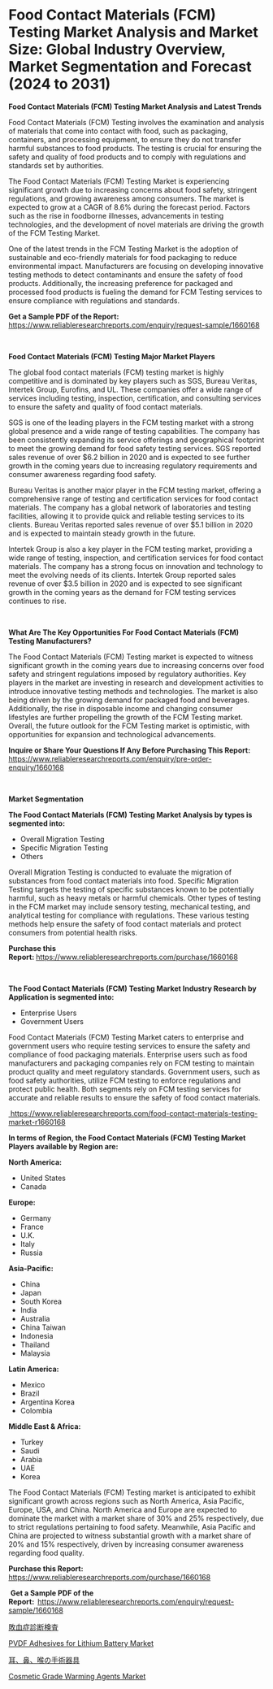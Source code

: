 <p><h1>Food Contact Materials (FCM) Testing Market Analysis and Market Size: Global Industry Overview, Market Segmentation and Forecast (2024 to 2031)</h1></p><p><strong>Food Contact Materials (FCM) Testing Market Analysis and Latest Trends</strong></p>
<p><p>Food Contact Materials (FCM) Testing involves the examination and analysis of materials that come into contact with food, such as packaging, containers, and processing equipment, to ensure they do not transfer harmful substances to food products. The testing is crucial for ensuring the safety and quality of food products and to comply with regulations and standards set by authorities.</p><p>The Food Contact Materials (FCM) Testing Market is experiencing significant growth due to increasing concerns about food safety, stringent regulations, and growing awareness among consumers. The market is expected to grow at a CAGR of 8.6% during the forecast period. Factors such as the rise in foodborne illnesses, advancements in testing technologies, and the development of novel materials are driving the growth of the FCM Testing Market.</p><p>One of the latest trends in the FCM Testing Market is the adoption of sustainable and eco-friendly materials for food packaging to reduce environmental impact. Manufacturers are focusing on developing innovative testing methods to detect contaminants and ensure the safety of food products. Additionally, the increasing preference for packaged and processed food products is fueling the demand for FCM Testing services to ensure compliance with regulations and standards.</p></p>
<p><strong>Get a Sample PDF of the Report:&nbsp;</strong> <a href="https://www.reliableresearchreports.com/enquiry/request-sample/1660168">https://www.reliableresearchreports.com/enquiry/request-sample/1660168</a></p>
<p>&nbsp;</p>
<p><strong>Food Contact Materials (FCM) Testing Major Market Players</strong></p>
<p><p>The global food contact materials (FCM) testing market is highly competitive and is dominated by key players such as SGS, Bureau Veritas, Intertek Group, Eurofins, and UL. These companies offer a wide range of services including testing, inspection, certification, and consulting services to ensure the safety and quality of food contact materials.</p><p>SGS is one of the leading players in the FCM testing market with a strong global presence and a wide range of testing capabilities. The company has been consistently expanding its service offerings and geographical footprint to meet the growing demand for food safety testing services. SGS reported sales revenue of over $6.2 billion in 2020 and is expected to see further growth in the coming years due to increasing regulatory requirements and consumer awareness regarding food safety.</p><p>Bureau Veritas is another major player in the FCM testing market, offering a comprehensive range of testing and certification services for food contact materials. The company has a global network of laboratories and testing facilities, allowing it to provide quick and reliable testing services to its clients. Bureau Veritas reported sales revenue of over $5.1 billion in 2020 and is expected to maintain steady growth in the future.</p><p>Intertek Group is also a key player in the FCM testing market, providing a wide range of testing, inspection, and certification services for food contact materials. The company has a strong focus on innovation and technology to meet the evolving needs of its clients. Intertek Group reported sales revenue of over $3.5 billion in 2020 and is expected to see significant growth in the coming years as the demand for FCM testing services continues to rise.</p></p>
<p>&nbsp;</p>
<p><strong>What Are The Key Opportunities For Food Contact Materials (FCM) Testing Manufacturers?</strong></p>
<p><p>The Food Contact Materials (FCM) Testing market is expected to witness significant growth in the coming years due to increasing concerns over food safety and stringent regulations imposed by regulatory authorities. Key players in the market are investing in research and development activities to introduce innovative testing methods and technologies. The market is also being driven by the growing demand for packaged food and beverages. Additionally, the rise in disposable income and changing consumer lifestyles are further propelling the growth of the FCM Testing market. Overall, the future outlook for the FCM Testing market is optimistic, with opportunities for expansion and technological advancements.</p></p>
<p><strong>Inquire or Share Your Questions If Any Before Purchasing This Report:</strong> <a href="https://www.reliableresearchreports.com/enquiry/pre-order-enquiry/1660168">https://www.reliableresearchreports.com/enquiry/pre-order-enquiry/1660168</a></p>
<p>&nbsp;</p>
<p><strong>Market Segmentation</strong></p>
<p><strong>The Food Contact Materials (FCM) Testing Market Analysis by types is segmented into:</strong></p>
<p><ul><li>Overall Migration Testing</li><li>Specific Migration Testing</li><li>Others</li></ul></p>
<p><p>Overall Migration Testing is conducted to evaluate the migration of substances from food contact materials into food. Specific Migration Testing targets the testing of specific substances known to be potentially harmful, such as heavy metals or harmful chemicals. Other types of testing in the FCM market may include sensory testing, mechanical testing, and analytical testing for compliance with regulations. These various testing methods help ensure the safety of food contact materials and protect consumers from potential health risks.</p></p>
<p><strong>Purchase this Report:&nbsp;</strong><a href="https://www.reliableresearchreports.com/purchase/1660168">https://www.reliableresearchreports.com/purchase/1660168</a></p>
<p>&nbsp;</p>
<p><strong>The Food Contact Materials (FCM) Testing Market Industry Research by Application is segmented into:</strong></p>
<p><ul><li>Enterprise Users</li><li>Government Users</li></ul></p>
<p><p>Food Contact Materials (FCM) Testing Market caters to enterprise and government users who require testing services to ensure the safety and compliance of food packaging materials. Enterprise users such as food manufacturers and packaging companies rely on FCM testing to maintain product quality and meet regulatory standards. Government users, such as food safety authorities, utilize FCM testing to enforce regulations and protect public health. Both segments rely on FCM testing services for accurate and reliable results to ensure the safety of food contact materials.</p></p>
<p><a href="https://www.reliableresearchreports.com/food-contact-materials-testing-market-r1660168">&nbsp;https://www.reliableresearchreports.com/food-contact-materials-testing-market-r1660168</a></p>
<p><strong>In terms of Region, the Food Contact Materials (FCM) Testing Market Players available by Region are:</strong></p>
<p>
    <p> <strong> North America: </strong>
        <ul>
            <li>United States</li>
            <li>Canada</li>
        </ul>
        </p> 
    <p> <strong> Europe: </strong>
        <ul>
            <li>Germany</li>
            <li>France</li>
            <li>U.K.</li>
            <li>Italy</li>
            <li>Russia</li>
        </ul>
        </p> 
    <p> <strong> Asia-Pacific: </strong>
        <ul>
            <li>China</li>
            <li>Japan</li>
            <li>South Korea</li>
            <li>India</li>
            <li>Australia</li>
            <li>China Taiwan</li>
            <li>Indonesia</li>
            <li>Thailand</li>
            <li>Malaysia</li>
        </ul>
        </p> 
    <p> <strong> Latin America: </strong>
        <ul>
            <li>Mexico</li>
            <li>Brazil</li>
            <li>Argentina Korea</li>
            <li>Colombia</li>
        </ul>
        </p> 
    <p> <strong> Middle East & Africa: </strong>
        <ul>
            <li>Turkey</li>
            <li>Saudi</li>
            <li>Arabia</li>
            <li>UAE</li>
            <li>Korea</li>
        </ul>
    </p>
    </p>
<p><p>The Food Contact Materials (FCM) Testing market is anticipated to exhibit significant growth across regions such as North America, Asia Pacific, Europe, USA, and China. North America and Europe are expected to dominate the market with a market share of 30% and 25% respectively, due to strict regulations pertaining to food safety. Meanwhile, Asia Pacific and China are projected to witness substantial growth with a market share of 20% and 15% respectively, driven by increasing consumer awareness regarding food quality.</p></p>
<p><strong>Purchase this Report: </strong><a href="https://www.reliableresearchreports.com/purchase/1660168">https://www.reliableresearchreports.com/purchase/1660168</a></p>
<p>&nbsp;<strong>Get a Sample PDF of the Report:&nbsp;&nbsp;</strong><a href="https://www.reliableresearchreports.com/enquiry/request-sample/1660168">https://www.reliableresearchreports.com/enquiry/request-sample/1660168</a></p>
<p><strong></strong></p>
<p><p><a href="https://github.com/JoanaNitzsche/Market-Research-Report-List-1/blob/main/1766509117955.md">敗血症診断検査</a></p><p><a href="https://github.com/nusratjahan12006/Market-Research-Report-List-1/blob/main/pvdf-adhesives-for-lithium-battery-market.md">PVDF Adhesives for Lithium Battery Market</a></p><p><a href="https://github.com/LenoraKris2023/Market-Research-Report-List-1/blob/main/1403534117954.md">耳、鼻、喉の手術器具</a></p><p><a href="https://github.com/mdhefjumiah/Market-Research-Report-List-1/blob/main/cosmetic-grade-warming-agents-market.md">Cosmetic Grade Warming Agents Market</a></p></p>
